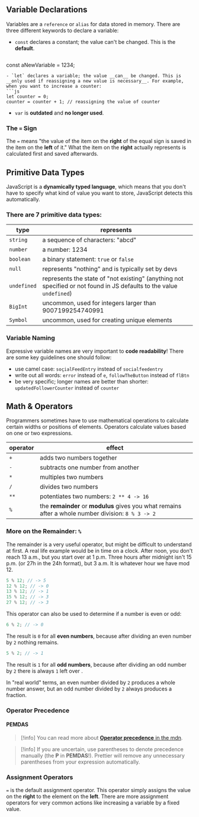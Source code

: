 ## Variable Declarations

Variables are a `reference` or `alias` for data stored in memory.
There are three different keywords to declare a variable:
- `const` declares a constant; the value can't be changed. This is the __default__.
  ```js
const aNewVariable = 1234;
```
- `let` declares a variable; the value __can__ be changed. This is __only used if reassigning a new value is necessary__. For example, when you want to increase a counter:
```js
let counter = 0;
counter = counter + 1; // reassigning the value of counter
```  
- `var` is __outdated__ and __no longer used__.

### The `=` Sign
The `=` means "the value of the item on the __right__ of the equal sign is saved in the item on the __left__ of it." What the item on the __right__ actually represents is calculated first and saved afterwards.

## Primitive Data Types

JavaScript is a __dynamically typed language__, which means that you don't have to specify what kind of value you want to store, JavaScript detects this automatically.

### There are 7 primitive data types:

| type        | represents                                                                                                           |
| ----------- | -------------------------------------------------------------------------------------------------------------------- |
| `string`    | a sequence of characters: "abcd"                                                                                     |
| `number`    | a number: 1234                                                                                                       |
| `boolean`   | a binary statement: `true` or `false`                                                                                |
| `null`      | represents "nothing" and is typically set by devs                                                                    |
| `undefined` | represents the state of "not existing" (anything not specified or not found in JS defaults to the value `undefined`) |
| `BigInt`    | uncommon, used for integers larger than 9007199254740991                                                             |
| `Symbol`    | uncommon, used for creating unique elements                                                                          |

### Variable Naming

Expressive variable names are very important to __code readability__! There are some key guidelines one should follow:
- use camel case: `soçialFeedEntry` instead of `socialfeedentry`
- write out all words: `error` instead of `e`, `followTheButton` instead of `flBtn`
- be very specific; longer names are better than shorter: `updatedFollowerCounter` instead of `counter`

## Math & Operators

Programmers sometimes have to use mathematical operations to calculate certain widths or positions of elements. Operators calculate values based on one or two expressions.

| operator | effect                                                                                              |
| -------- | --------------------------------------------------------------------------------------------------- |
| `+`      | adds two numbers together                                                                           |
| `-`      | subtracts one number from another                                                                   |
| `*`      | multiples two numbers                                                                               |
| `/`      | divides two numbers                                                                                 |
| `**`     | potentiates two numbers: `2 ** 4 -> 16`                                                             |
| `%`      | the __remainder__ or __modulus__ gives you what remains after a whole number division: `8 % 3 -> 2` |

### More on the Remainder: `%`

The remainder is a very useful operator, but might be difficult to understand at first. A real life example would be in time on a clock. After noon, you don't reach 13 a.m., but you start over at 1 p.m. Three hours after midnight isn't 15 p.m. (or 27h in the 24h format), but 3 a.m. It is whatever hour we have mod 12.

```js
5 % 12; // -> 5
12 % 12; // -> 0
13 % 12; // -> 1
15 % 12; // -> 3
27 % 12; // -> 3
```

This operator can also be used to determine if a number is even or odd:

```js
6 % 2; // -> 0
```

The result is `0` for all __even numbers__, because after dividing an even number by `2` nothing remains.

```js
5 % 2; // -> 1
```

The result is `1` for all __odd numbers__, because after dividing an odd number by `2` there is always `1` left over .

In "real world" terms, an even number divided by `2` produces a whole number answer, but an odd number divided by `2` always produces a fraction.

### Operator Precedence

#### __PEMDAS__

> [!info] You can read more about [__Operator precedence__ in the mdn](https://developer.mozilla.org/en-US/docs/Web/JavaScript/Reference/Operators/Operator_Precedence).

> [!info] If you are uncertain, use parentheses to denote precedence manually (the __P__ in __PEMDAS__!). Prettier will remove any unnecessary parentheses from your expression automatically.

### Assignment Operators

`=` is the default assignment operator. This operator simply assigns the value on the __right__ to the element on the __left__. There are more assignment operators for very common actions like increasing a variable by a fixed value.